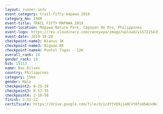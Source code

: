 ```yaml
---
layout: runner-info 
event_category: trail-fifty-mapawa-2019 
category_km: 15KM 
event-title: TRAIL FIFTY MAPAWA 2019  
event-location: Mapawa Nature Park, Cagayan de Oro, Philippines 
event-logo: https://res.cloudinary.com/raceyaya/image/upload/v1572254355/logo/trail-fifty-mapawa_fizjmb.jpg 
event-date: 2019-10-20 
checkpoint-name2: Kianus 3K 
checkpoint-name3: Bigaan 8K 
checkpoint-name4: Puntol Tugas - 12K 
overall_rank: 24
gender_rank: 19
bib: 15113
name: Bas Dilven
country: Philippines
category: 15km
gender: Male
checkpoint2: 0-25-38
checkpoint3: 0-57-35
checkpoint4: 2-10-58
finish: 2-52-22
certificate: https://drive.google.com/file/d/1zdYtVQ9jjeDCVt0fnUbAUxNn3FMdWsVg/view?usp=sharing
---
```

